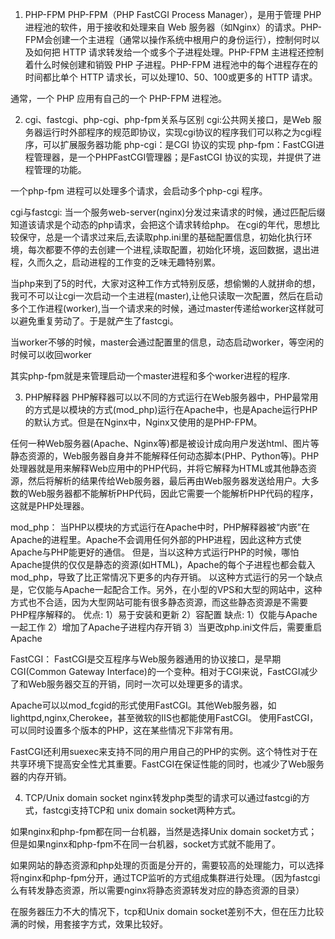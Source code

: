 1. PHP-FPM
PHP-FPM（PHP FastCGI Process Manager），是用于管理 PHP 进程池的软件，用于接收和处理来自 Web 服务器（如Nginx）的请求。PHP-FPM会创建一个主进程（通常以操作系统中根用户的身份运行），控制何时以及如何把 HTTP 请求转发给一个或多个子进程处理。PHP-FPM 主进程还控制着什么时候创建和销毁 PHP 子进程。PHP-FPM 进程池中的每个进程存在的时间都比单个 HTTP 请求长，可以处理10、50、100或更多的 HTTP 请求。

通常，一个 PHP 应用有自己的一个 PHP-FPM 进程池。

2. cgi、fastcgi、php-cgi、php-fpm关系与区别
cgi:公共网关接口，是Web 服务器运行时外部程序的规范即协议，实现cgi协议的程序我们可以称之为cgi程序，可以扩展服务器功能
php-cgi：是CGI 协议的实现
php-fpm：FastCGI进程管理器，是一个PHPFastCGI管理器；是FastCGI 协议的实现，并提供了进程管理的功能。

一个php-fpm 进程可以处理多个请求，会启动多个php-cgi 程序。

cgi与fastcgi:
当一个服务web-server(nginx)分发过来请求的时候，通过匹配后缀知道该请求是个动态的php请求，会把这个请求转给php。
在cgi的年代，思想比较保守，总是一个请求过来后,去读取php.ini里的基础配置信息，初始化执行环境，每次都要不停的去创建一个进程,读取配置，初始化环境，返回数据，退出进程，久而久之，启动进程的工作变的乏味无趣特别累。

当php来到了5的时代，大家对这种工作方式特别反感，想偷懒的人就拼命的想，我可不可以让cgi一次启动一个主进程(master),让他只读取一次配置，然后在启动多个工作进程(worker),当一个请求来的时候，通过master传递给worker这样就可以避免重复劳动了。于是就产生了fastcgi。

当worker不够的时候，master会通过配置里的信息，动态启动worker，等空闲的时候可以收回worker

其实php-fpm就是来管理启动一个master进程和多个worker进程的程序.

3. PHP解释器
PHP解释器可以以不同的方式运行在Web服务器中，PHP最常用的方式是以模块的方式(mod_php)运行在Apache中，也是Apache运行PHP的默认方式。但是在Nginx中，Nginx又使用的是PHP-FPM。

任何一种Web服务器(Apache、Nginx等)都是被设计成向用户发送html、图片等静态资源的，Web服务器自身并不能解释任何动态脚本(PHP、Python等)。PHP处理器就是用来解释Web应用中的PHP代码，并将它解释为HTML或其他静态资源，然后将解析的结果传给Web服务器，最后再由Web服务器发送给用户。大多数的Web服务器都不能解析PHP代码，因此它需要一个能解析PHP代码的程序，这就是PHP处理器。

mod_php：
当PHP以模块的方式运行在Apache中时，PHP解释器被“内嵌”在Apache的进程里。Apache不会调用任何外部的PHP进程，因此这种方式使Apache与PHP能更好的通信。
但是，当以这种方式运行PHP的时候，哪怕Apache提供的仅仅是静态的资源(如HTML)，Apache的每个子进程也都会载入 mod_php，导致了比正常情况下更多的内存开销。
以这种方式运行的另一个缺点是，它仅能与Apache一起配合工作。另外，在小型的VPS和大型的网站中，这种方式也不合适，因为大型网站可能有很多静态资源，而这些静态资源是不需要PHP程序解释的。
优点:
1）易于安装和更新
2）容配置
缺点:
1）仅能与Apache一起工作
2）增加了Apache子进程内存开销
3）当更改php.ini文件后，需要重启Apache

FastCGI：
FastCGI是交互程序与Web服务器通用的协议接口，是早期CGI(Common Gateway Interface)的一个变种。相对于CGI来说，FastCGI减少了和Web服务器交互的开销，同时一次可以处理更多的请求。

Apache可以以mod_fcgid的形式使用FastCGI。其他Web服务器，如lighttpd,nginx,Cherokee，甚至微软的IIS也都能使用FastCGI。
使用FastCGI，可以同时设置多个版本的PHP，这在某些情况下非常有用。

FastCGI还利用suexec来支持不同的用户用自己的PHP的实例。这个特性对于在共享环境下提高安全性尤其重要。FastCGI在保证性能的同时，也减少了Web服务器的内存开销。

4. TCP/Unix domain socket
nginx转发php类型的请求可以通过fastcgi的方式，fastcgi支持TCP和 unix domain socket两种方式。

如果nginx和php-fpm都在同一台机器，当然是选择Unix domain socket方式；但是如果nginx和php-fpm不在同一台机器，socket方式就不能用了。

如果网站的静态资源和php处理的页面是分开的，需要较高的处理能力，可以选择将nginx和php-fpm分开，通过TCP监听的方式组成集群进行处理。（因为fastcgi么有转发静态资源，所以需要nginx将静态资源转发对应的静态资源的目录）

在服务器压力不大的情况下，tcp和Unix domain socket差别不大，但在压力比较满的时候，用套接字方式，效果比较好。



